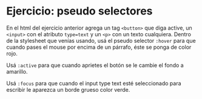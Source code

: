 # Ejercicio: pseudo selectores

En el html del ejercicio anterior agrega un tag `<button>` que diga active, un `<input>` con el atributo `type=text` y un `<p>` con un texto cualquiera.
Dentro de la stylesheet que venías usando, usá el pseudo selector `:hover` para que cuando pases el mouse por encima de un párrafo, éste se ponga de color rojo.

Usá `:active` para que cuando aprietes el botón se le cambie el fondo a amarillo.

Usá `:focus` para que cuando el input type text esté seleccionado para escribir le aparezca un borde grueso color verde.
